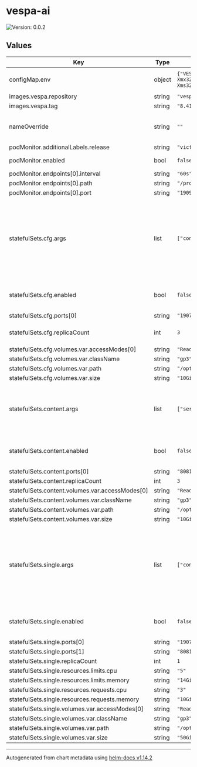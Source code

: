 

# vespa-ai

![Version: 0.0.2](https://img.shields.io/badge/Version-0.0.2-informational?style=flat-square)

## Values

| Key | Type | Default | Description |
|-----|------|---------|-------------|
| configMap.env | object | `{"VESPA_CONFIGPROXY_JVMARGS":"-Xms32M -Xmx32M","VESPA_CONFIGSERVER_JVMARGS":"-Xms32M -Xmx128M"}` | Env Vars applied to all STS/Pods |
| images.vespa.repository | string | `"vespaengine/vespa"` |  |
| images.vespa.tag | string | `"8.417.13"` |  |
| nameOverride | string | `""` | Override name used for vespa resources |
| podMonitor.additionalLabels.release | string | `"victoria-metrics-k8s-stack"` |  |
| podMonitor.enabled | bool | `false` | Enable podMonitor |
| podMonitor.endpoints[0].interval | string | `"60s"` |  |
| podMonitor.endpoints[0].path | string | `"/prometheus/v1/values"` |  |
| podMonitor.endpoints[0].port | string | `"19092"` |  |
| statefulSets.cfg.args | list | `["configserver,services"]` | Vespa startup args. `configserver` is necessary for a vespa configserver. `services` is necessary for slobroks and/or content. |
| statefulSets.cfg.enabled | bool | `false` | Enable the "cfg" preconfigured statefulset |
| statefulSets.cfg.ports[0] | string | `"19071"` |  |
| statefulSets.cfg.replicaCount | int | `3` | Set replica count for this statefulset |
| statefulSets.cfg.volumes.var.accessModes[0] | string | `"ReadWriteOnce"` |  |
| statefulSets.cfg.volumes.var.className | string | `"gp3"` |  |
| statefulSets.cfg.volumes.var.path | string | `"/opt/vespa/var"` |  |
| statefulSets.cfg.volumes.var.size | string | `"10Gi"` |  |
| statefulSets.content.args | list | `["services"]` | Vepsa startup args. `services` alone is necessary for content nodes. |
| statefulSets.content.enabled | bool | `false` | Enable the "content" preconfigured statefulset |
| statefulSets.content.ports[0] | string | `"8081"` |  |
| statefulSets.content.replicaCount | int | `3` |  |
| statefulSets.content.volumes.var.accessModes[0] | string | `"ReadWriteOnce"` |  |
| statefulSets.content.volumes.var.className | string | `"gp3"` |  |
| statefulSets.content.volumes.var.path | string | `"/opt/vespa/var"` |  |
| statefulSets.content.volumes.var.size | string | `"10Gi"` |  |
| statefulSets.single.args | list | `["configserver,services"]` | Vespa startup args. `configserver` is necessary for a vespa configserver. `services` is necessary for slobroks and/or content. |
| statefulSets.single.enabled | bool | `false` | Enable the "single" preconfigured statefulset |
| statefulSets.single.ports[0] | string | `"19071"` |  |
| statefulSets.single.ports[1] | string | `"8081"` |  |
| statefulSets.single.replicaCount | int | `1` |  |
| statefulSets.single.resources.limits.cpu | string | `"5"` |  |
| statefulSets.single.resources.limits.memory | string | `"14Gi"` |  |
| statefulSets.single.resources.requests.cpu | string | `"3"` |  |
| statefulSets.single.resources.requests.memory | string | `"10Gi"` |  |
| statefulSets.single.volumes.var.accessModes[0] | string | `"ReadWriteOnce"` |  |
| statefulSets.single.volumes.var.className | string | `"gp3"` |  |
| statefulSets.single.volumes.var.path | string | `"/opt/vespa/var"` |  |
| statefulSets.single.volumes.var.size | string | `"50Gi"` |  |

----------------------------------------------
Autogenerated from chart metadata using [helm-docs v1.14.2](https://github.com/norwoodj/helm-docs/releases/v1.14.2)
